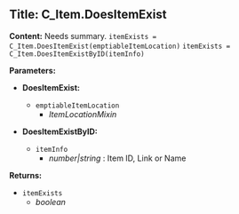 ## Title: C_Item.DoesItemExist

**Content:**
Needs summary.
`itemExists = C_Item.DoesItemExist(emptiableItemLocation)`
`itemExists = C_Item.DoesItemExistByID(itemInfo)`

**Parameters:**
- **DoesItemExist:**
  - `emptiableItemLocation`
    - *ItemLocationMixin*

- **DoesItemExistByID:**
  - `itemInfo`
    - *number|string* : Item ID, Link or Name

**Returns:**
- `itemExists`
  - *boolean*
